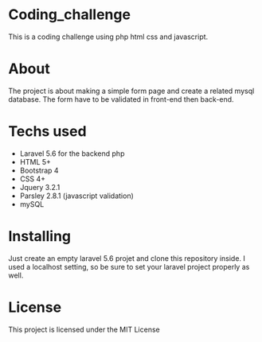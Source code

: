 # Coding_challenge

This is a coding challenge using php html css and javascript.

# About

The project is about making a simple form page and create a related mysql database.
The form have to be validated in front-end then back-end.

# Techs used

- Laravel 5.6 for the backend php
- HTML 5+
- Bootstrap 4
- CSS 4+
- Jquery 3.2.1
- Parsley 2.8.1 (javascript validation)
- mySQL 

# Installing

Just create an empty laravel 5.6 projet and clone this repository inside.
I used a localhost setting, so be sure to set your laravel project properly as well.




# License

This project is licensed under the MIT License
